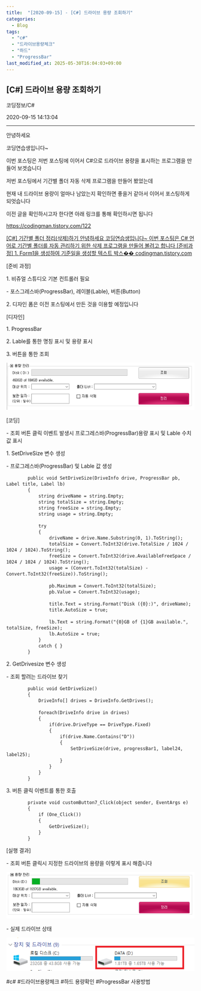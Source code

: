 ```yaml
---
title:  "[2020-09-15] - [C#] 드라이브 용량 조회하기"
categories:
  - Blog
tags:
  - "c#"
  - "드라이브용량체크"
  - "하드"
  - "ProgressBar"
last_modified_at: 2025-05-30T16:04:03+09:00
---
```


## [C#] 드라이브 용량 조회하기

코딩정보/C#

2020-09-15 14:13:04

* * *

안녕하세요

코딩연습생입니다~

이번 포스팅은 저번 포스팅에 이어서 C#으로 드라이브 용량을 표시하는 프로그램을 만들어 보겟습니다

저번 포스팅에서 기간별 폴더 자동 삭제 프로그램을 만들어 봤었는데

현재 내 드라이브 용량이 얼마나 남았는지 확인하면 좋을거 같아서 이어서 포스팅하게 되엇습니다

이전 글을 확인하시고자 한다면 아래 링크를 통해 확인하시면 됩니다

<https://codingman.tistory.com/122>

[ [C#] 기간별 폴더 정리(삭제)하기 안녕하세요 코딩연습생입니다~ 이번 포스팅은 C# 언어로 기간별 폴더를 자동 관리하기 위한 삭제
프로그램을 만들어 볼려고 합니다 [준비과정] 1. Form1을 생성하여 기준일을 생성할 텍스트 박스��
codingman.tistory.com ](https://codingman.tistory.com/122)

[준비 과정]

1\. 비쥬얼 스튜디오 기본 컨트롤러 필요

\- 포스그레스바(ProgressBar), 레이블(Lable), 버튼(Button)

2\. 디자인 폼은 이전 포스팅에서 만든 것을 이용할 예정입니다

[디자인]

1\. ProgressBar

2\. Lable를 통한 명칭 표시 및 용량 표시

3\. 버튼을 통한 조회

![](/assets/images/c_드라이브_용량_조회하기/img.png)

[코딩]

\- 조회 버튼 클릭 이벤트 발생시 프로그레스바(ProgressBar)용량 표시 및 Lable 수치 값 표시

1\. SetDriveSize 변수 생성

\- 프로그레스바(ProgressBar) 및 Lable 값 생성

    
    
            public void SetDriveSize(DriveInfo drive, ProgressBar pb, Label title, Label lb)
            {
                string driveName = string.Empty;
                string totalSize = string.Empty;
                string freeSize = string.Empty;
                string usage = string.Empty;
    
                try
                {
                    driveName = drive.Name.Substring(0, 1).ToString();
                    totalSize = Convert.ToInt32(drive.TotalSize / 1024 / 1024 / 1024).ToString();
                    freeSize = Convert.ToInt32(drive.AvailableFreeSpace / 1024 / 1024 / 1024).ToString();
                    usage = (Convert.ToInt32(totalSize) - Convert.ToInt32(freeSize)).ToString();
    
                    pb.Maximum = Convert.ToInt32(totalSize);
                    pb.Value = Convert.ToInt32(usage);
    
                    title.Text = string.Format("Disk ({0}:)", driveName);
                    title.AutoSize = true;
    
                    lb.Text = string.Format("{0}GB of {1}GB available.", totalSize, freeSize);
                    lb.AutoSize = true;
                }
                catch { }
            }

2\. GetDrivesize 변수 생성

\- 조회 할려는 드라이브 찾기

    
    
            public void GetDriveSize()
            {
                DriveInfo[] drives = DriveInfo.GetDrives();
    
                foreach(DriveInfo drive in drives)
                {
                    if(drive.DriveType == DriveType.Fixed)
                    {
                        if(drive.Name.Contains("D"))
                        {
                            SetDriveSize(drive, progressBar1, label24, label25);
                        }
                    }
                }
            }

3\. 버튼 클릭 이벤트를 통한 호출

    
    
            private void customButton7_Click(object sender, EventArgs e)
            {
                if (One_Click())
                {
                    GetDriveSize();
                }
            }

[실행 결과]

\- 조회 버튼 클릭시 지정한 드라이브의 용량을 이렇게 표시 해줍니다

![](/assets/images/c_드라이브_용량_조회하기/img_1.png)

\- 실제 드라이브 상태

![](/assets/images/c_드라이브_용량_조회하기/img_2.png)

  

#c# #드라이브용량체크 #하드 용량확인 #ProgressBar 사용방법

